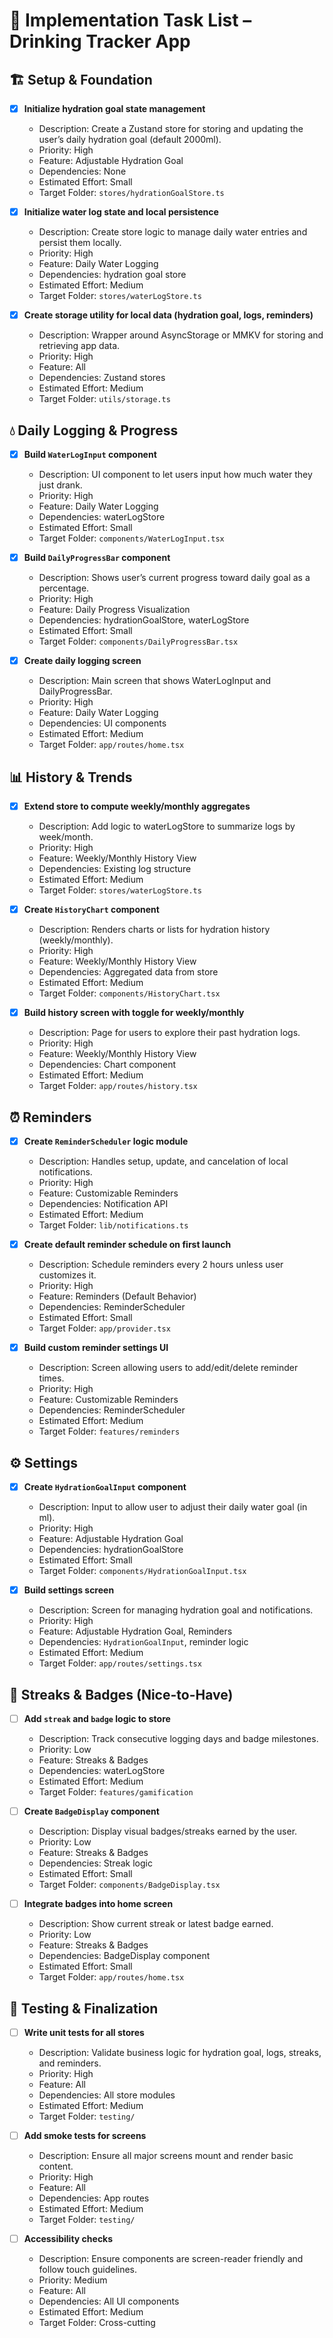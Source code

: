 # 🧠 Implementation Task List – Drinking Tracker App

## 🏗 Setup & Foundation

- [x] **Initialize hydration goal state management**
  - Description: Create a Zustand store for storing and updating the user’s daily hydration goal (default 2000ml).
  - Priority: High
  - Feature: Adjustable Hydration Goal
  - Dependencies: None
  - Estimated Effort: Small
  - Target Folder: `stores/hydrationGoalStore.ts`

- [x] **Initialize water log state and local persistence**
  - Description: Create store logic to manage daily water entries and persist them locally.
  - Priority: High
  - Feature: Daily Water Logging
  - Dependencies: hydration goal store
  - Estimated Effort: Medium
  - Target Folder: `stores/waterLogStore.ts`

- [x] **Create storage utility for local data (hydration goal, logs, reminders)**
  - Description: Wrapper around AsyncStorage or MMKV for storing and retrieving app data.
  - Priority: High
  - Feature: All
  - Dependencies: Zustand stores
  - Estimated Effort: Medium
  - Target Folder: `utils/storage.ts`

## 💧 Daily Logging & Progress

- [x] **Build `WaterLogInput` component**
  - Description: UI component to let users input how much water they just drank.
  - Priority: High
  - Feature: Daily Water Logging
  - Dependencies: waterLogStore
  - Estimated Effort: Small
  - Target Folder: `components/WaterLogInput.tsx`

- [x] **Build `DailyProgressBar` component**
  - Description: Shows user’s current progress toward daily goal as a percentage.
  - Priority: High
  - Feature: Daily Progress Visualization
  - Dependencies: hydrationGoalStore, waterLogStore
  - Estimated Effort: Small
  - Target Folder: `components/DailyProgressBar.tsx`

- [x] **Create daily logging screen**
  - Description: Main screen that shows WaterLogInput and DailyProgressBar.
  - Priority: High
  - Feature: Daily Water Logging
  - Dependencies: UI components
  - Estimated Effort: Medium
  - Target Folder: `app/routes/home.tsx`

## 📊 History & Trends

- [x] **Extend store to compute weekly/monthly aggregates**
  - Description: Add logic to waterLogStore to summarize logs by week/month.
  - Priority: High
  - Feature: Weekly/Monthly History View
  - Dependencies: Existing log structure
  - Estimated Effort: Medium
  - Target Folder: `stores/waterLogStore.ts`

- [x] **Create `HistoryChart` component**
  - Description: Renders charts or lists for hydration history (weekly/monthly).
  - Priority: High
  - Feature: Weekly/Monthly History View
  - Dependencies: Aggregated data from store
  - Estimated Effort: Medium
  - Target Folder: `components/HistoryChart.tsx`

- [x] **Build history screen with toggle for weekly/monthly**
  - Description: Page for users to explore their past hydration logs.
  - Priority: High
  - Feature: Weekly/Monthly History View
  - Dependencies: Chart component
  - Estimated Effort: Medium
  - Target Folder: `app/routes/history.tsx`

## ⏰ Reminders

- [x] **Create `ReminderScheduler` logic module**
  - Description: Handles setup, update, and cancelation of local notifications.
  - Priority: High
  - Feature: Customizable Reminders
  - Dependencies: Notification API
  - Estimated Effort: Medium
  - Target Folder: `lib/notifications.ts`

- [x] **Create default reminder schedule on first launch**
  - Description: Schedule reminders every 2 hours unless user customizes it.
  - Priority: High
  - Feature: Reminders (Default Behavior)
  - Dependencies: ReminderScheduler
  - Estimated Effort: Small
  - Target Folder: `app/provider.tsx`

- [x] **Build custom reminder settings UI**
  - Description: Screen allowing users to add/edit/delete reminder times.
  - Priority: High
  - Feature: Customizable Reminders
  - Dependencies: ReminderScheduler
  - Estimated Effort: Medium
  - Target Folder: `features/reminders`

## ⚙️ Settings

- [x] **Create `HydrationGoalInput` component**
  - Description: Input to allow user to adjust their daily water goal (in ml).
  - Priority: High
  - Feature: Adjustable Hydration Goal
  - Dependencies: hydrationGoalStore
  - Estimated Effort: Small
  - Target Folder: `components/HydrationGoalInput.tsx`

- [x] **Build settings screen**
  - Description: Screen for managing hydration goal and notifications.
  - Priority: High
  - Feature: Adjustable Hydration Goal, Reminders
  - Dependencies: `HydrationGoalInput`, reminder logic
  - Estimated Effort: Medium
  - Target Folder: `app/routes/settings.tsx`

## 🏅 Streaks & Badges (Nice-to-Have)

- [ ] **Add `streak` and `badge` logic to store**
  - Description: Track consecutive logging days and badge milestones.
  - Priority: Low
  - Feature: Streaks & Badges
  - Dependencies: waterLogStore
  - Estimated Effort: Medium
  - Target Folder: `features/gamification`

- [ ] **Create `BadgeDisplay` component**
  - Description: Display visual badges/streaks earned by the user.
  - Priority: Low
  - Feature: Streaks & Badges
  - Dependencies: Streak logic
  - Estimated Effort: Small
  - Target Folder: `components/BadgeDisplay.tsx`

- [ ] **Integrate badges into home screen**
  - Description: Show current streak or latest badge earned.
  - Priority: Low
  - Feature: Streaks & Badges
  - Dependencies: BadgeDisplay component
  - Estimated Effort: Small
  - Target Folder: `app/routes/home.tsx`

## 🧪 Testing & Finalization

- [ ] **Write unit tests for all stores**
  - Description: Validate business logic for hydration goal, logs, streaks, and reminders.
  - Priority: High
  - Feature: All
  - Dependencies: All store modules
  - Estimated Effort: Medium
  - Target Folder: `testing/`

- [ ] **Add smoke tests for screens**
  - Description: Ensure all major screens mount and render basic content.
  - Priority: High
  - Feature: All
  - Dependencies: App routes
  - Estimated Effort: Medium
  - Target Folder: `testing/`

- [ ] **Accessibility checks**
  - Description: Ensure components are screen-reader friendly and follow touch guidelines.
  - Priority: Medium
  - Feature: All
  - Dependencies: All UI components
  - Estimated Effort: Medium
  - Target Folder: Cross-cutting
